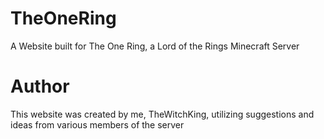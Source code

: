 # TheOneRing
A Website built for The One Ring, a Lord of the Rings Minecraft Server

# Author
This website was created by me, TheWitchKing, utilizing suggestions and ideas from various members of the server